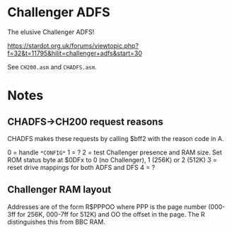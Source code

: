 # Challenger ADFS

The elusive Challenger ADFS!

https://stardot.org.uk/forums/viewtopic.php?f=32&t=11795&hilit=challenger+adfs&start=30

See `CH200.asm` and `CHADFS.asm`.

# Notes

## CHADFS->CH200 request reasons

CHADFS makes these requests by calling $bff2 with the reason code in
A.

0 = handle `*CONFIG*`
1 = ?
2 = test Challenger presence and RAM size. Set ROM status byte at $0DFx to 0 (no Challenger), 1 (256K) or 2 (512K)
3 = reset drive mappings for both ADFS and DFS
4 = ?

## Challenger RAM layout

Addresses are of the form R$PPPOO where PPP is the page number
(000-3ff for 256K, 000-7ff for 512K) and OO the offset in the page.
The R distinguishes this from BBC RAM.

